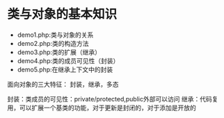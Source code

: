 # 类与对象的基本知识

* demo1.php:类与对象的关系
* demo2.php:类的构造方法
* demo3.php:类的扩展（继承）
* demo4.php:类的成员可见性（封装）
* demo5.php:在继承上下文中的封装

面向对象的三大特征：  封装，继承，多态

封装：类成员的可见性：private/protected,public外部可以访问
继承：代码复用，可以扩展一个基类的功能，对于更新是封闭的，对于添加是开放的